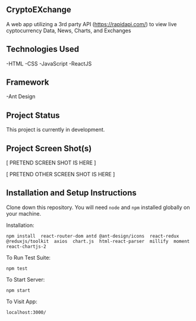 ## CryptoEXchange
A web app utilizing a 3rd party API (https://rapidapi.com/) to view live cyptocurrency Data, News, Charts, and Exchanges

## Technologies Used
-HTML
-CSS
-JavaScript
-ReactJS

## Framework
-Ant Design

## Project Status
This project is currently in development.


## Project Screen Shot(s)

[ PRETEND SCREEN SHOT IS HERE ]

[ PRETEND OTHER SCREEN SHOT IS HERE ]

## Installation and Setup Instructions


Clone down this repository. You will need `node` and `npm` installed globally on your machine.  

Installation:

`npm install 
react-router-dom
antd @ant-design/icons 
react-redux @reduxjs/toolkit 
axios 
chart.js 
html-react-parser 
millify 
moment 
react-chartjs-2`  

To Run Test Suite:  

`npm test`  

To Start Server:

`npm start`  

To Visit App:

`localhost:3000/`  

